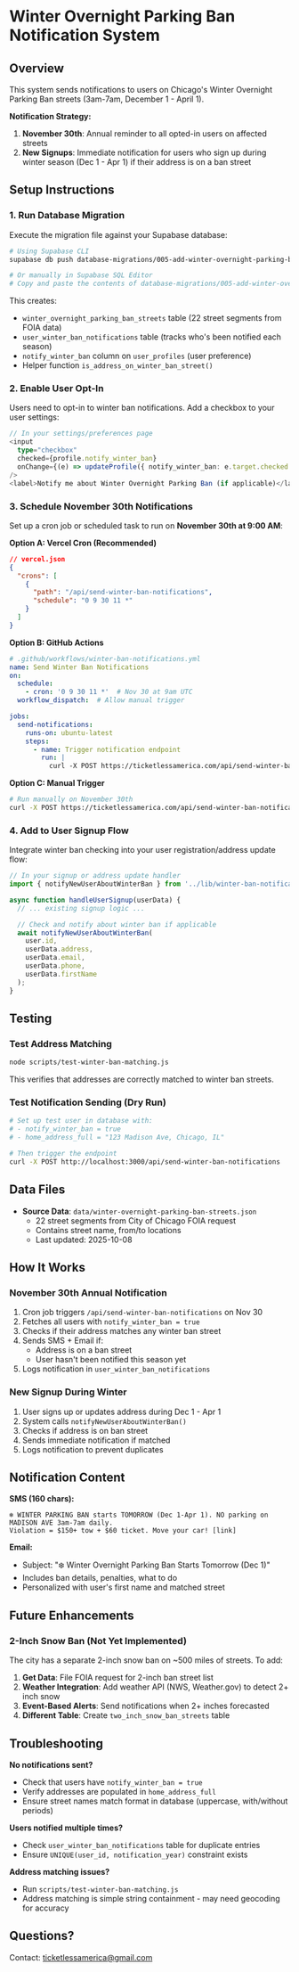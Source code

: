 # Winter Overnight Parking Ban Notification System

## Overview
This system sends notifications to users on Chicago's Winter Overnight Parking Ban streets (3am-7am, December 1 - April 1).

**Notification Strategy:**
1. **November 30th**: Annual reminder to all opted-in users on affected streets
2. **New Signups**: Immediate notification for users who sign up during winter season (Dec 1 - Apr 1) if their address is on a ban street

## Setup Instructions

### 1. Run Database Migration

Execute the migration file against your Supabase database:

```bash
# Using Supabase CLI
supabase db push database-migrations/005-add-winter-overnight-parking-ban.sql

# Or manually in Supabase SQL Editor
# Copy and paste the contents of database-migrations/005-add-winter-overnight-parking-ban.sql
```

This creates:
- `winter_overnight_parking_ban_streets` table (22 street segments from FOIA data)
- `user_winter_ban_notifications` table (tracks who's been notified each season)
- `notify_winter_ban` column on `user_profiles` (user preference)
- Helper function `is_address_on_winter_ban_street()`

### 2. Enable User Opt-In

Users need to opt-in to winter ban notifications. Add a checkbox to your user settings:

```typescript
// In your settings/preferences page
<input
  type="checkbox"
  checked={profile.notify_winter_ban}
  onChange={(e) => updateProfile({ notify_winter_ban: e.target.checked })}
/>
<label>Notify me about Winter Overnight Parking Ban (if applicable)</label>
```

### 3. Schedule November 30th Notifications

Set up a cron job or scheduled task to run on **November 30th at 9:00 AM**:

**Option A: Vercel Cron (Recommended)**
```json
// vercel.json
{
  "crons": [
    {
      "path": "/api/send-winter-ban-notifications",
      "schedule": "0 9 30 11 *"
    }
  ]
}
```

**Option B: GitHub Actions**
```yaml
# .github/workflows/winter-ban-notifications.yml
name: Send Winter Ban Notifications
on:
  schedule:
    - cron: '0 9 30 11 *'  # Nov 30 at 9am UTC
  workflow_dispatch:  # Allow manual trigger

jobs:
  send-notifications:
    runs-on: ubuntu-latest
    steps:
      - name: Trigger notification endpoint
        run: |
          curl -X POST https://ticketlessamerica.com/api/send-winter-ban-notifications
```

**Option C: Manual Trigger**
```bash
# Run manually on November 30th
curl -X POST https://ticketlessamerica.com/api/send-winter-ban-notifications
```

### 4. Add to User Signup Flow

Integrate winter ban checking into your user registration/address update flow:

```typescript
// In your signup or address update handler
import { notifyNewUserAboutWinterBan } from '../lib/winter-ban-notifications';

async function handleUserSignup(userData) {
  // ... existing signup logic ...

  // Check and notify about winter ban if applicable
  await notifyNewUserAboutWinterBan(
    user.id,
    userData.address,
    userData.email,
    userData.phone,
    userData.firstName
  );
}
```

## Testing

### Test Address Matching
```bash
node scripts/test-winter-ban-matching.js
```

This verifies that addresses are correctly matched to winter ban streets.

### Test Notification Sending (Dry Run)
```bash
# Set up test user in database with:
# - notify_winter_ban = true
# - home_address_full = "123 Madison Ave, Chicago, IL"

# Then trigger the endpoint
curl -X POST http://localhost:3000/api/send-winter-ban-notifications
```

## Data Files

- **Source Data**: `data/winter-overnight-parking-ban-streets.json`
  - 22 street segments from City of Chicago FOIA request
  - Contains street name, from/to locations
  - Last updated: 2025-10-08

## How It Works

### November 30th Annual Notification
1. Cron job triggers `/api/send-winter-ban-notifications` on Nov 30
2. Fetches all users with `notify_winter_ban = true`
3. Checks if their address matches any winter ban street
4. Sends SMS + Email if:
   - Address is on a ban street
   - User hasn't been notified this season yet
5. Logs notification in `user_winter_ban_notifications`

### New Signup During Winter
1. User signs up or updates address during Dec 1 - Apr 1
2. System calls `notifyNewUserAboutWinterBan()`
3. Checks if address is on ban street
4. Sends immediate notification if matched
5. Logs notification to prevent duplicates

## Notification Content

**SMS (160 chars):**
```
❄️ WINTER PARKING BAN starts TOMORROW (Dec 1-Apr 1). NO parking on MADISON AVE 3am-7am daily.
Violation = $150+ tow + $60 ticket. Move your car! [link]
```

**Email:**
- Subject: "❄️ Winter Overnight Parking Ban Starts Tomorrow (Dec 1)"
- Includes ban details, penalties, what to do
- Personalized with user's first name and matched street

## Future Enhancements

### 2-Inch Snow Ban (Not Yet Implemented)
The city has a separate 2-inch snow ban on ~500 miles of streets. To add:

1. **Get Data**: File FOIA request for 2-inch ban street list
2. **Weather Integration**: Add weather API (NWS, Weather.gov) to detect 2+ inch snow
3. **Event-Based Alerts**: Send notifications when 2+ inches forecasted
4. **Different Table**: Create `two_inch_snow_ban_streets` table

## Troubleshooting

**No notifications sent?**
- Check that users have `notify_winter_ban = true`
- Verify addresses are populated in `home_address_full`
- Ensure street names match format in database (uppercase, with/without periods)

**Users notified multiple times?**
- Check `user_winter_ban_notifications` table for duplicate entries
- Ensure `UNIQUE(user_id, notification_year)` constraint exists

**Address matching issues?**
- Run `scripts/test-winter-ban-matching.js`
- Address matching is simple string containment - may need geocoding for accuracy

## Questions?

Contact: ticketlessamerica@gmail.com

